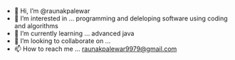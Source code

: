 - 👋 Hi, I’m @raunakpalewar
- 👀 I’m interested in ... programming and deleloping software using coding and algorithms
- 🌱 I’m currently learning ... advanced java
- 💞️ I’m looking to collaborate on ...
- 📫 How to reach me ... raunakpalewar9979@gmail.com

<!---
raunakpalewar/raunakpalewar is a ✨ special ✨ repository because its `README.md` (this file) appears on your GitHub profile.
You can click the Preview link to take a look at your changes.
--->
